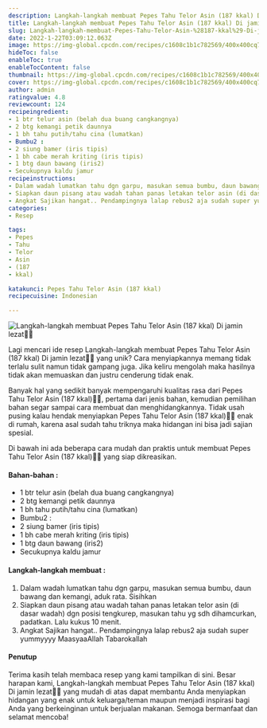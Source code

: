 ```yaml
---
description: Langkah-langkah membuat Pepes Tahu Telor Asin (187 kkal) Di jamin lezat"
title: Langkah-langkah membuat Pepes Tahu Telor Asin (187 kkal) Di jamin lezat
slug: Langkah-langkah-membuat-Pepes-Tahu-Telor-Asin-%28187-kkal%29-Di-jamin-lezat
date: 2022-1-22T03:09:12.063Z
image: https://img-global.cpcdn.com/recipes/c1608c1b1c782569/400x400cq70/photo.jpg
hideToc: false
enableToc: true
enableTocContent: false
thumbnail: https://img-global.cpcdn.com/recipes/c1608c1b1c782569/400x400cq70/photo.jpg
cover: https://img-global.cpcdn.com/recipes/c1608c1b1c782569/400x400cq70/photo.jpg
author: admin
ratingvalue: 4.8
reviewcount: 124
recipeingredient:
- 1 btr telur asin (belah dua buang cangkangnya)
- 2 btg kemangi petik daunnya
- 1 bh tahu putih/tahu cina (lumatkan)
- Bumbu2 :
- 2 siung bamer (iris tipis)
- 1 bh cabe merah kriting (iris tipis)
- 1 btg daun bawang (iris2)
- Secukupnya kaldu jamur
recipeinstructions:
- Dalam wadah lumatkan tahu dgn garpu, masukan semua bumbu, daun bawang dan kemangi, aduk rata. Sisihkan
- Siapkan daun pisang atau wadah tahan panas letakan telor asin (di dasar wadah) dgn posisi tengkurep, masukan tahu yg sdh dihamcurkan, padatkan. Lalu kukus 10 menit.
- Angkat Sajikan hangat.. Pendampingnya lalap rebus2 aja sudah super yummyyyy MaasyaaAllah Tabarokallah
categories:
- Resep

tags:
- Pepes
- Tahu
- Telor
- Asin
- (187
- kkal)

katakunci: Pepes Tahu Telor Asin (187 kkal)
recipecuisine: Indonesian

---
```


![Langkah-langkah membuat Pepes Tahu Telor Asin (187 kkal) Di jamin lezat👩‍🍳](https://img-global.cpcdn.com/recipes/c1608c1b1c782569/400x400cq70/photo.jpg)

Lagi mencari ide resep Langkah-langkah membuat Pepes Tahu Telor Asin (187 kkal) Di jamin lezat👩‍🍳 yang unik? Cara menyiapkannya memang tidak terlalu sulit namun tidak gampang juga. Jika keliru mengolah maka hasilnya tidak akan memuaskan dan justru cenderung tidak enak.

Banyak hal yang sedikit banyak mempengaruhi kualitas rasa dari Pepes Tahu Telor Asin (187 kkal)👩‍🍳, pertama dari jenis bahan, kemudian pemilihan bahan segar sampai cara membuat dan menghidangkannya. Tidak usah pusing kalau hendak menyiapkan Pepes Tahu Telor Asin (187 kkal)👩‍🍳 enak di rumah, karena asal sudah tahu triknya maka hidangan ini bisa jadi sajian spesial.

Di bawah ini ada beberapa cara mudah dan praktis untuk membuat Pepes Tahu Telor Asin (187 kkal)👩‍🍳 yang siap dikreasikan.

<!--inarticleads1-->

#### Bahan-bahan :

- 1 btr telur asin (belah dua buang cangkangnya)
- 2 btg kemangi petik daunnya
- 1 bh tahu putih/tahu cina (lumatkan)
- Bumbu2 :
- 2 siung bamer (iris tipis)
- 1 bh cabe merah kriting (iris tipis)
- 1 btg daun bawang (iris2)
- Secukupnya kaldu jamur

<!--inarticleads2-->

#### Langkah-langkah membuat :

1. Dalam wadah lumatkan tahu dgn garpu, masukan semua bumbu, daun bawang dan kemangi, aduk rata. Sisihkan
1. Siapkan daun pisang atau wadah tahan panas letakan telor asin (di dasar wadah) dgn posisi tengkurep, masukan tahu yg sdh dihamcurkan, padatkan. Lalu kukus 10 menit.
1. Angkat Sajikan hangat.. Pendampingnya lalap rebus2 aja sudah super yummyyyy MaasyaaAllah Tabarokallah

#### Penutup

Terima kasih telah membaca resep yang kami tampilkan di sini. Besar harapan kami, Langkah-langkah membuat Pepes Tahu Telor Asin (187 kkal) Di jamin lezat👩‍🍳 yang mudah di atas dapat membantu Anda menyiapkan hidangan yang enak untuk keluarga/teman maupun menjadi inspirasi bagi Anda yang berkeinginan untuk berjualan makanan. Semoga bermanfaat dan selamat mencoba!